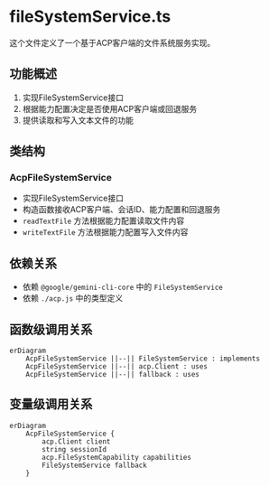 # fileSystemService.ts

这个文件定义了一个基于ACP客户端的文件系统服务实现。

## 功能概述

1. 实现FileSystemService接口
2. 根据能力配置决定是否使用ACP客户端或回退服务
3. 提供读取和写入文本文件的功能

## 类结构

### AcpFileSystemService
- 实现FileSystemService接口
- 构造函数接收ACP客户端、会话ID、能力配置和回退服务
- `readTextFile` 方法根据能力配置读取文件内容
- `writeTextFile` 方法根据能力配置写入文件内容

## 依赖关系

- 依赖 `@google/gemini-cli-core` 中的 `FileSystemService`
- 依赖 `./acp.js` 中的类型定义

## 函数级调用关系

```mermaid
erDiagram
    AcpFileSystemService ||--|| FileSystemService : implements
    AcpFileSystemService ||--|| acp.Client : uses
    AcpFileSystemService ||--|| fallback : uses
```

## 变量级调用关系

```mermaid
erDiagram
    AcpFileSystemService {
        acp.Client client
        string sessionId
        acp.FileSystemCapability capabilities
        FileSystemService fallback
    }
```